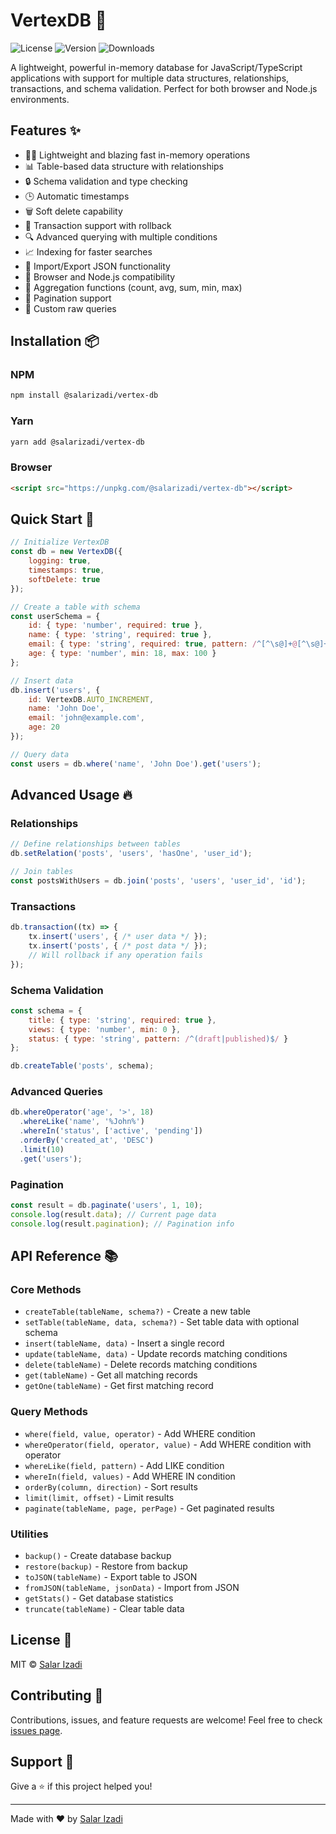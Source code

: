 # VertexDB 💾

![License](https://img.shields.io/npm/l/@salarizadi/vertex-db)
![Version](https://img.shields.io/npm/v/@salarizadi/vertex-db)
![Downloads](https://img.shields.io/npm/dt/@salarizadi/vertex-db)

A lightweight, powerful in-memory database for JavaScript/TypeScript applications with support for multiple data structures, relationships, transactions, and schema validation. Perfect for both browser and Node.js environments.

## Features ✨

- 🏃‍♂️ Lightweight and blazing fast in-memory operations
- 📊 Table-based data structure with relationships
- 🔒 Schema validation and type checking
- 🕒 Automatic timestamps
- 🗑️ Soft delete capability
- 📝 Transaction support with rollback
- 🔍 Advanced querying with multiple conditions
- 📈 Indexing for faster searches
- 🔄 Import/Export JSON functionality
- 📱 Browser and Node.js compatibility
- 🧮 Aggregation functions (count, avg, sum, min, max)
- 📄 Pagination support
- 🎯 Custom raw queries

## Installation 📦

### NPM
```bash
npm install @salarizadi/vertex-db
```

### Yarn
```bash
yarn add @salarizadi/vertex-db
```

### Browser
```html
<script src="https://unpkg.com/@salarizadi/vertex-db"></script>
```

## Quick Start 🚀

```javascript
// Initialize VertexDB
const db = new VertexDB({
    logging: true,
    timestamps: true,
    softDelete: true
});

// Create a table with schema
const userSchema = {
    id: { type: 'number', required: true },
    name: { type: 'string', required: true },
    email: { type: 'string', required: true, pattern: /^[^\s@]+@[^\s@]+\.[^\s@]+$/ },
    age: { type: 'number', min: 18, max: 100 }
};

// Insert data
db.insert('users', {
    id: VertexDB.AUTO_INCREMENT,
    name: 'John Doe',
    email: 'john@example.com',
    age: 20
});

// Query data
const users = db.where('name', 'John Doe').get('users');
```

## Advanced Usage 🔥

### Relationships
```javascript
// Define relationships between tables
db.setRelation('posts', 'users', 'hasOne', 'user_id');

// Join tables
const postsWithUsers = db.join('posts', 'users', 'user_id', 'id');
```

### Transactions
```javascript
db.transaction((tx) => {
    tx.insert('users', { /* user data */ });
    tx.insert('posts', { /* post data */ });
    // Will rollback if any operation fails
});
```

### Schema Validation
```javascript
const schema = {
    title: { type: 'string', required: true },
    views: { type: 'number', min: 0 },
    status: { type: 'string', pattern: /^(draft|published)$/ }
};

db.createTable('posts', schema);
```

### Advanced Queries
```javascript
db.whereOperator('age', '>', 18)
  .whereLike('name', '%John%')
  .whereIn('status', ['active', 'pending'])
  .orderBy('created_at', 'DESC')
  .limit(10)
  .get('users');
```

### Pagination
```javascript
const result = db.paginate('users', 1, 10);
console.log(result.data); // Current page data
console.log(result.pagination); // Pagination info
```

## API Reference 📚

### Core Methods
- `createTable(tableName, schema?)` - Create a new table
- `setTable(tableName, data, schema?)` - Set table data with optional schema
- `insert(tableName, data)` - Insert a single record
- `update(tableName, data)` - Update records matching conditions
- `delete(tableName)` - Delete records matching conditions
- `get(tableName)` - Get all matching records
- `getOne(tableName)` - Get first matching record

### Query Methods
- `where(field, value, operator)` - Add WHERE condition
- `whereOperator(field, operator, value)` - Add WHERE condition with operator
- `whereLike(field, pattern)` - Add LIKE condition
- `whereIn(field, values)` - Add WHERE IN condition
- `orderBy(column, direction)` - Sort results
- `limit(limit, offset)` - Limit results
- `paginate(tableName, page, perPage)` - Get paginated results

### Utilities
- `backup()` - Create database backup
- `restore(backup)` - Restore from backup
- `toJSON(tableName)` - Export table to JSON
- `fromJSON(tableName, jsonData)` - Import from JSON
- `getStats()` - Get database statistics
- `truncate(tableName)` - Clear table data

## License 📄

MIT © [Salar Izadi](https://github.com/salarizadi)

## Contributing 🤝

Contributions, issues, and feature requests are welcome! Feel free to check [issues page](https://github.com/salarizadi/vertex-db/issues).

## Support 🌟

Give a ⭐️ if this project helped you!

---

Made with ❤️ by [Salar Izadi](https://github.com/salarizadi)
